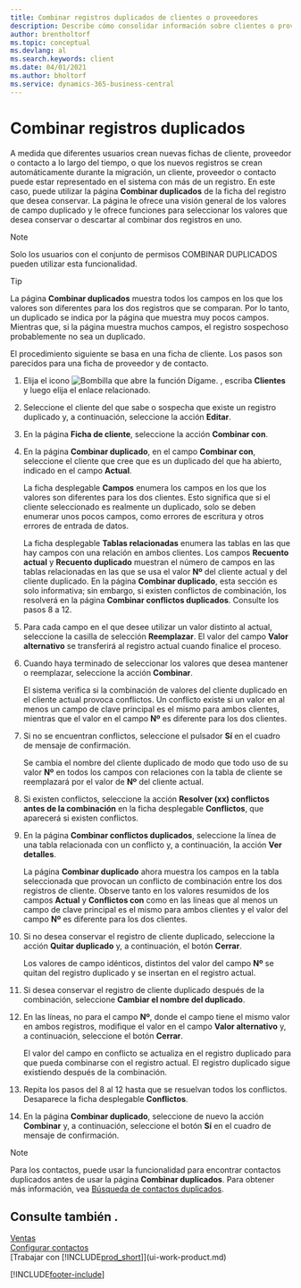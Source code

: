 ```yaml
---
title: Combinar registros duplicados de clientes o proveedores
description: Describe cómo consolidar información sobre clientes o proveedores cuando tiene entradas duplicadas sobre algunos de ellos.
author: brentholtorf
ms.topic: conceptual
ms.devlang: al
ms.search.keywords: client
ms.date: 04/01/2021
ms.author: bholtorf
ms.service: dynamics-365-business-central
---
```

# <a name="merge-duplicate-records"></a>Combinar registros duplicados

A medida que diferentes usuarios crean nuevas fichas de cliente, proveedor o contacto a lo largo del tiempo, o que los nuevos registros se crean automáticamente durante la migración, un cliente, proveedor o contacto puede estar representado en el sistema con más de un registro. En este caso, puede utilizar la página **Combinar duplicados** de la ficha del registro que desea conservar. La página le ofrece una visión general de los valores de campo duplicado y le ofrece funciones para seleccionar los valores que desea conservar o descartar al combinar dos registros en uno.

> [!NOTE]
> Solo los usuarios con el conjunto de permisos COMBINAR DUPLICADOS pueden utilizar esta funcionalidad.

> [!TIP]
> La página **Combinar duplicados** muestra todos los campos en los que los valores son diferentes para los dos registros que se comparan. Por lo tanto, un duplicado se indica por la página que muestra muy pocos campos. Mientras que, si la página muestra muchos campos, el registro sospechoso probablemente no sea un duplicado.

El procedimiento siguiente se basa en una ficha de cliente. Los pasos son parecidos para una ficha de proveedor y de contacto.

1. Elija el icono ![Bombilla que abre la función Dígame.](media/ui-search/search_small.png "Dígame qué desea hacer") , escriba **Clientes** y luego elija el enlace relacionado.
2. Seleccione el cliente del que sabe o sospecha que existe un registro duplicado y, a continuación, seleccione la acción **Editar**.
3. En la página **Ficha de cliente**, seleccione la acción **Combinar con**.
4. En la página **Combinar duplicado**, en el campo **Combinar con**, seleccione el cliente que cree que es un duplicado del que ha abierto, indicado en el campo **Actual**.

    La ficha desplegable **Campos** enumera los campos en los que los valores son diferentes para los dos clientes. Esto significa que si el cliente seleccionado es realmente un duplicado, solo se deben enumerar unos pocos campos, como errores de escritura y otros errores de entrada de datos.

    La ficha desplegable **Tablas relacionadas** enumera las tablas en las que hay campos con una relación en ambos clientes. Los campos **Recuento actual** y **Recuento duplicado** muestran el número de campos en las tablas relacionadas en las que se usa el valor **Nº** del cliente actual y del cliente duplicado. En la página **Combinar duplicado**, esta sección es solo informativa; sin embargo, si existen conflictos de combinación, los resolverá en la página **Combinar conflictos duplicados**. Consulte los pasos 8 a 12.   

5. Para cada campo en el que desee utilizar un valor distinto al actual, seleccione la casilla de selección **Reemplazar**. El valor del campo **Valor alternativo** se transferirá al registro actual cuando finalice el proceso.
6. Cuando haya terminado de seleccionar los valores que desea mantener o reemplazar, seleccione la acción **Combinar**.

    El sistema verifica si la combinación de valores del cliente duplicado en el cliente actual provoca conflictos. Un conflicto existe si un valor en al menos un campo de clave principal es el mismo para ambos clientes, mientras que el valor en el campo **Nº** es diferente para los dos clientes.

7. Si no se encuentran conflictos, seleccione el pulsador **Sí** en el cuadro de mensaje de confirmación.

    Se cambia el nombre del cliente duplicado de modo que todo uso de su valor **Nº** en todos los campos con relaciones con la tabla de cliente se reemplazará por el valor de **Nº** del cliente actual.
8. Si existen conflictos, seleccione la acción **Resolver (xx) conflictos antes de la combinación** en la ficha desplegable **Conflictos**, que aparecerá si existen conflictos.
9. En la página **Combinar conflictos duplicados**, seleccione la línea de una tabla relacionada con un conflicto y, a continuación, la acción **Ver detalles**.

    La página **Combinar duplicado** ahora muestra los campos en la tabla seleccionada que provocan un conflicto de combinación entre los dos registros de cliente. Observe tanto en los valores resumidos de los campos **Actual** y **Conflictos con** como en las líneas que al menos un campo de clave principal es el mismo para ambos clientes y el valor del campo **Nº** es diferente para los dos clientes.   
10. Si no desea conservar el registro de cliente duplicado, seleccione la acción **Quitar duplicado** y, a continuación, el botón **Cerrar**.

    Los valores de campo idénticos, distintos del valor del campo **Nº** se quitan del registro duplicado y se insertan en el registro actual.
11. Si desea conservar el registro de cliente duplicado después de la combinación, seleccione **Cambiar el nombre del duplicado**.
12. En las líneas, no para el campo **Nº**, donde el campo tiene el mismo valor en ambos registros, modifique el valor en el campo **Valor alternativo** y, a continuación, seleccione el botón **Cerrar**.

    El valor del campo en conflicto se actualiza en el registro duplicado para que pueda combinarse con el registro actual. El registro duplicado sigue existiendo después de la combinación.
13. Repita los pasos del 8 al 12 hasta que se resuelvan todos los conflictos. Desaparece la ficha desplegable **Conflictos**.
14. En la página **Combinar duplicado**, seleccione de nuevo la acción **Combinar** y, a continuación, seleccione el botón **Sí** en el cuadro de mensaje de confirmación.

> [!NOTE]
> Para los contactos, puede usar la funcionalidad para encontrar contactos duplicados antes de usar la página **Combinar duplicados**. Para obtener más información, vea [Búsqueda de contactos duplicados](marketing-setup-contacts.md#searching-for-duplicate-contacts).

## <a name="see-also"></a>Consulte también .

[Ventas](sales-manage-sales.md)  
[Configurar contactos](marketing-setup-contacts.md)  
[Trabajar con [!INCLUDE[prod_short](includes/prod_short.md)]](ui-work-product.md)


[!INCLUDE[footer-include](includes/footer-banner.md)]

